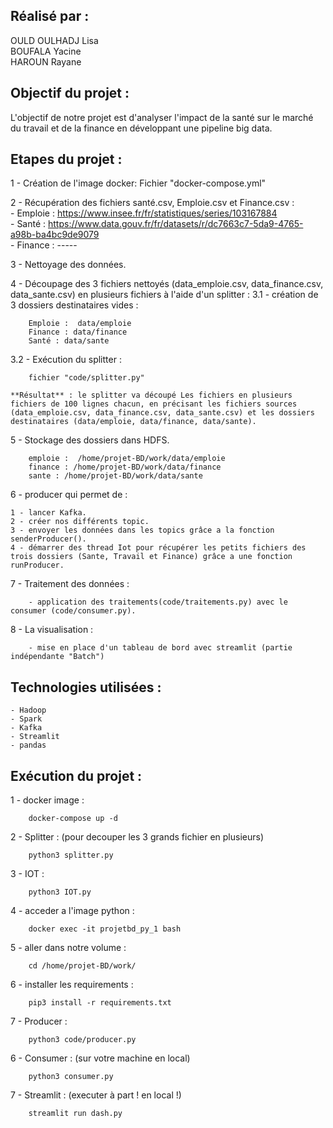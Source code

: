 ## Réalisé par :
OULD OULHADJ Lisa  
BOUFALA Yacine   
HAROUN Rayane   

## Objectif du projet : 
L'objectif de notre projet est d'analyser l'impact de la santé sur le marché du travail et de la finance en développant une pipeline big data.
  

## Etapes du projet : 

1 - Création de l'image docker: 
	Fichier "docker-compose.yml"

2 - Récupération des fichiers santé.csv, Emploie.csv et Finance.csv :     
	- Emploie : https://www.insee.fr/fr/statistiques/series/103167884         
	- Santé : https://www.data.gouv.fr/fr/datasets/r/dc7663c7-5da9-4765-a98b-ba4bc9de9079          
	- Finance : -----

3 - Nettoyage des données.

4 - Découpage des 3 fichiers nettoyés (data_emploie.csv, data_finance.csv, data_sante.csv) en plusieurs 		fichiers à l'aide d'un splitter :	      3.1 - création de 3 dossiers destinataires vides :

		Emploie :  data/emploie 
		Finance : data/finance
		Santé : data/sante

   3.2 - Exécution du splitter : 

		fichier "code/splitter.py"

	**Résultat** : le splitter va découpé Les fichiers en plusieurs fichiers de 100 lignes chacun, en précisant les fichiers sources (data_emploie.csv, data_finance.csv, data_sante.csv) et les dossiers destinataires (data/emploie, data/finance, data/sante).

5 - Stockage des dossiers dans HDFS. 

		emploie :  /home/projet-BD/work/data/emploie 
		finance : /home/projet-BD/work/data/finance
		sante : /home/projet-BD/work/data/sante
		
6 - producer qui permet de : 

	1 - lancer Kafka.
	2 - créer nos différents topic.
	3 - envoyer les données dans les topics grâce a la fonction senderProducer(). 
	4 - démarrer des thread Iot pour récupérer les petits fichiers des trois dossiers (Sante, Travail et Finance) grâce a une fonction runProducer.

7 - Traitement des données : 

		- application des traitements(code/traitements.py) avec le consumer (code/consumer.py). 

8 - La visualisation : 

		- mise en place d'un tableau de bord avec streamlit (partie indépendante "Batch")


## Technologies utilisées : 

	- Hadoop
	- Spark
	- Kafka
	- Streamlit
	- pandas

## Exécution du projet : 

1 - docker image :

		docker-compose up -d

2 - Splitter : (pour decouper les 3 grands fichier en plusieurs)

		python3 splitter.py 

3 - IOT : 
	
		python3 IOT.py

4 - acceder a l'image python : 
	
		docker exec -it projetbd_py_1 bash
		
5 - aller dans notre volume : 
	
		cd /home/projet-BD/work/

6 - installer les requirements : 
	
		pip3 install -r requirements.txt
		
7 - Producer : 
	
		python3 code/producer.py

6 - Consumer : (sur votre machine en local)

		python3 consumer.py

7 - Streamlit : (executer à part ! en local !)

		streamlit run dash.py
